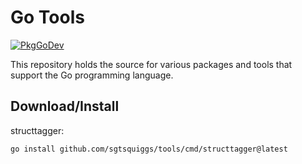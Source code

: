 # Go Tools

[![PkgGoDev](https://pkg.go.dev/badge/github.com/sgtsquiggs/tools)](https://pkg.go.dev/github.com/sgtsquiggs/tools)

This repository holds the source for various packages and tools that support
the Go programming language.

## Download/Install

structtagger:

`go install github.com/sgtsquiggs/tools/cmd/structtagger@latest`
